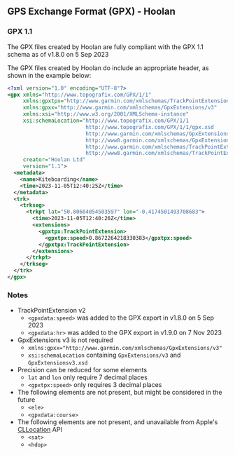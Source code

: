 ## GPS Exchange Format (GPX) - Hoolan

### GPX 1.1

The GPX files created by Hoolan are fully compliant with the GPX 1.1 schema as of v1.8.0 on 5 Sep 2023

The GPX files created by Hoolan do include an appropriate header, as shown in the example below:

```xml
<?xml version="1.0" encoding="UTF-8"?>
<gpx xmlns="http://www.topografix.com/GPX/1/1" 
     xmlns:gpxtpx="http://www.garmin.com/xmlschemas/TrackPointExtension/v2" 
     xmlns:gpxx="http://www.garmin.com/xmlschemas/GpxExtensions/v3" 
     xmlns:xsi="http://www.w3.org/2001/XMLSchema-instance" 
     xsi:schemaLocation="http://www.topografix.com/GPX/1/1
                         http://www.topografix.com/GPX/1/1/gpx.xsd 
                         http://www.garmin.com/xmlschemas/GpxExtensions/v3
                         http://www8.garmin.com/xmlschemas/GpxExtensionsv3.xsd 
                         http://www.garmin.com/xmlschemas/TrackPointExtension/v2
                         http://www8.garmin.com/xmlschemas/TrackPointExtensionv2.xsd"
     creator="Hoolan Ltd"
     version="1.1">
  <metadata>
    <name>Kiteboarding</name>
    <time>2023-11-05T12:40:25Z</time>
  </metadata>
  <trk>
    <trkseg>
      <trkpt lat="50.80604054503597" lon="-0.4174501493708683">
        <time>2023-11-05T12:40:26Z</time>
        <extensions>
          <gpxtpx:TrackPointExtension>
            <gpxtpx:speed>0.8672264218330383</gpxtpx:speed>
          </gpxtpx:TrackPointExtension>
        </extensions>
      </trkpt>
    </trkseg>
  </trk>
</gpx>
```



### Notes

- TrackPointExtension v2
  - `<gpxdata:speed>` was added to the GPX export in v1.8.0 on 5 Sep 2023
  - `<gpxdata:hr>` was added to the GPX export in v1.9.0 on 7 Nov 2023
- GpxExtensions v3 is not required
  - `xmlns:gpxx="http://www.garmin.com/xmlschemas/GpxExtensions/v3" `
  - `xsi:schemaLocation` containing `GpxExtensions/v3` and `GpxExtensionsv3.xsd`
- Precision can be reduced for some elements
  - `lat` and `lon` only require 7 decimal places
  - `<gpxtpx:speed>` only requires 3 decimal places
- The following elements are not present, but might be considered in the future
  - `<ele>`
  - `<gpxdata:course>`
- The following elements are not present, and unavailable from Apple's [CLLocation](https://developer.apple.com/documentation/corelocation/cllocation) API
  - `<sat>`
  - `<hdop>`
